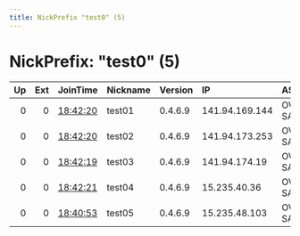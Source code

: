 ```yaml
---
title: NickPrefix "test0" (5)
---
```


# NickPrefix: "test0" (5)

|   Up |   Ext | JoinTime                                                                                              | Nickname   | Version   | IP             | AS      | CC   |   ORp |   Dirp | OS    | Contact              |   eFamMembers |
|-----:|------:|:------------------------------------------------------------------------------------------------------|:-----------|:----------|:---------------|:--------|:-----|------:|-------:|:------|:---------------------|--------------:|
|    0 |     0 | [18:42:20](https://nusenu.github.io/OrNetStats/w/relay/669698BB0A5B56AB877ED12E9791AC58320CC1B7.html) | test01     | 0.4.6.9   | 141.94.169.144 | OVH SAS | fr   |   443 |      0 | Linux | plcnk@protonmail.com |             5 |
|    0 |     0 | [18:42:20](https://nusenu.github.io/OrNetStats/w/relay/1820C544869C0584BB17214C6C20E51A1C817FDF.html) | test02     | 0.4.6.9   | 141.94.173.253 | OVH SAS | fr   |   443 |      0 | Linux | plcnk@protonmail.com |             5 |
|    0 |     0 | [18:42:19](https://nusenu.github.io/OrNetStats/w/relay/6FF42A5CACCB14B022F00F9CD255C4442D1BB4B2.html) | test03     | 0.4.6.9   | 141.94.174.19  | OVH SAS | fr   |   443 |      0 | Linux | plcnk@protonmail.com |             5 |
|    0 |     0 | [18:42:21](https://nusenu.github.io/OrNetStats/w/relay/619F86D9A21E926168DB7B6F06A8FFB4FCFF3A91.html) | test04     | 0.4.6.9   | 15.235.40.36   | OVH SAS | ca   |   443 |      0 | Linux | plcnk@protonmail.com |             5 |
|    0 |     0 | [18:40:53](https://nusenu.github.io/OrNetStats/w/relay/E7639630B08787F9057F73E7F812DCBEEAC77584.html) | test05     | 0.4.6.9   | 15.235.48.103  | OVH SAS | ca   |   443 |      0 | Linux | plcnk@protonmail.com |             5 |
